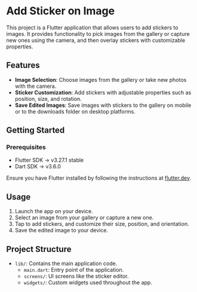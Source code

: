 # Add Sticker on Image

This project is a Flutter application that allows users to add stickers to images. It provides functionality to pick images from the gallery or capture new ones using the camera, and then overlay stickers with customizable properties.

## Features

- **Image Selection**: Choose images from the gallery or take new photos with the camera.
- **Sticker Customization**: Add stickers with adjustable properties such as position, size, and rotation.
- **Save Edited Images**: Save images with stickers to the gallery on mobile or to the downloads folder on desktop platforms.

## Getting Started

### Prerequisites

- Flutter SDK -> v3.27.1 stable
- Dart SDK -> v3.6.0

Ensure you have Flutter installed by following the instructions at [flutter.dev](https://flutter.dev/docs/get-started/install).

## Usage

1. Launch the app on your device.
2. Select an image from your gallery or capture a new one.
3. Tap to add stickers, and customize their size, position, and orientation.
4. Save the edited image to your device.

## Project Structure

- `lib/`: Contains the main application code.
  - `main.dart`: Entry point of the application.
  - `screens/`: UI screens like the sticker editor.
  - `widgets/`: Custom widgets used throughout the app.
